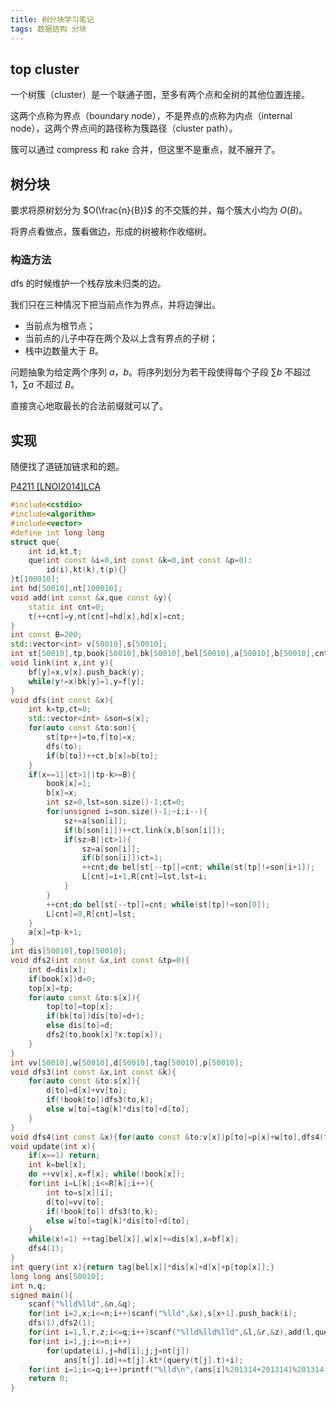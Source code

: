 ```yaml
---
title: 树分块学习笔记
tags: 数据结构 分块
---
```


## top cluster

一个树簇（$\text{cluster}$）是一个联通子图，至多有两个点和全树的其他位置连接。

这两个点称为界点（$\text{boundary node}$），不是界点的点称为内点（$\text{internal node}$），这两个界点间的路径称为簇路径（$\text{cluster path}$）。

簇可以通过 $\text{compress}$ 和 $\text{rake}$ 合并，但这里不是重点，就不展开了。

## 树分块

要求将原树划分为 $O(\frac{n}{B})$ 的不交簇的并，每个簇大小均为 $O(B)$。

将界点看做点，簇看做边，形成的树被称作收缩树。

### 构造方法

$\text{dfs}$ 的时候维护一个栈存放未归类的边。

我们只在三种情况下把当前点作为界点，并将边弹出。

- 当前点为根节点；
- 当前点的儿子中存在两个及以上含有界点的子树；
- 栈中边数量大于 $B$。

问题抽象为给定两个序列 $a$，$b$。将序列划分为若干段使得每个子段 $\sum b$ 不超过 $1$，$\sum a$ 不超过 $B$。

直接贪心地取最长的合法前缀就可以了。

## 实现

随便找了道链加链求和的题。

[P4211 [LNOI2014]LCA](https://www.luogu.com.cn/problem/P4211)

```cpp
#include<cstdio>
#include<algorithm>
#include<vector>
#define int long long
struct que{
	int id,kt,t;
	que(int const &i=0,int const &k=0,int const &p=0):
		id(i),kt(k),t(p){}
}t[100010];
int hd[50010],nt[100010];
void add(int const &x,que const &y){
	static int cnt=0;
	t[++cnt]=y,nt[cnt]=hd[x],hd[x]=cnt;
}
int const B=200;
std::vector<int> v[50010],s[50010];
int st[50010],tp,book[50010],bk[50010],bel[50010],a[50010],b[50010],cnt,f[50010],bf[50010],L[50010],R[50010];
void link(int x,int y){
	bf[y]=x,v[x].push_back(y);
	while(y!=x)bk[y]=1,y=f[y];
}
void dfs(int const &x){
	int k=tp,ct=0;
	std::vector<int> &son=s[x]; 
	for(auto const &to:son){
		st[tp++]=to,f[to]=x;
		dfs(to);
		if(b[to])++ct,b[x]=b[to];
	}
	if(x==1||ct>1||tp-k>=B){
		book[x]=1;
		b[x]=x;
		int sz=0,lst=son.size()-1;ct=0;
		for(unsigned i=son.size()-1;~i;i--){
			sz+=a[son[i]];
			if(b[son[i]])++ct,link(x,b[son[i]]);
			if(sz>B||ct>1){
				sz=a[son[i]];
				if(b[son[i]])ct=1;
				++cnt;do bel[st[--tp]]=cnt; while(st[tp]!=son[i+1]);
				L[cnt]=i+1,R[cnt]=lst,lst=i; 
			}
		}
		++cnt;do bel[st[--tp]]=cnt; while(st[tp]!=son[0]);
		L[cnt]=0,R[cnt]=lst; 
	}
	a[x]=tp-k+1;
}
int dis[50010],top[50010];
void dfs2(int const &x,int const &tp=0){
	int d=dis[x];
	if(book[x])d=0;
	top[x]=tp;
	for(auto const &to:s[x]){
		top[to]=top[x];
		if(bk[to])dis[to]=d+1;
		else dis[to]=d;
		dfs2(to,book[x]?x:top[x]);
	}
}
int vv[50010],w[50010],d[50010],tag[50010],p[50010];
void dfs3(int const &x,int const &k){
	for(auto const &to:s[x]){
		d[to]=d[x]+vv[to];
		if(!book[to])dfs3(to,k);
		else w[to]=tag[k]*dis[to]+d[to];
	}
}
void dfs4(int const &x){for(auto const &to:v[x])p[to]=p[x]+w[to],dfs4(to);}
void update(int x){
	if(x==1) return;
	int k=bel[x];
	do ++vv[x],x=f[x]; while(!book[x]);
	for(int i=L[k];i<=R[k];i++){
		int to=s[x][i];
		d[to]=vv[to];
		if(!book[to]) dfs3(to,k);
		else w[to]=tag[k]*dis[to]+d[to];
	}
	while(x!=1) ++tag[bel[x]],w[x]+=dis[x],x=bf[x];
	dfs4(1);
}
int query(int x){return tag[bel[x]]*dis[x]+d[x]+p[top[x]];}
long long ans[50010];
int n,q;
signed main(){
	scanf("%lld%lld",&n,&q);
	for(int i=2,x;i<=n;i++)scanf("%lld",&x),s[x+1].push_back(i);
	dfs(1),dfs2(1);
	for(int i=1,l,r,z;i<=q;i++)scanf("%lld%lld%lld",&l,&r,&z),add(l,que(i,-1,z+1)),add(r+1,que(i,1,z+1));
	for(int i=1,j;i<=n;i++)
		for(update(i),j=hd[i];j;j=nt[j])
			ans[t[j].id]+=t[j].kt*(query(t[j].t)+i);
	for(int i=1;i<=q;i++)printf("%lld\n",(ans[i]%201314+201314)%201314);
	return 0;
}
```



